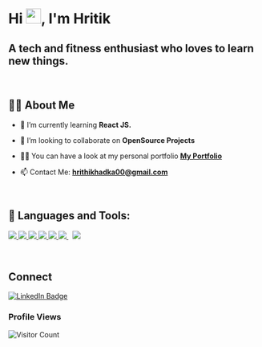 
<h1>Hi <img src="https://raw.githubusercontent.com/MartinHeinz/MartinHeinz/master/wave.gif" width="30px">, I'm Hritik</h1>
<h2>A tech and fitness enthusiast who loves to learn new things.</h3>
<br/>

## 🙋‍♂️ About Me

- 🌱 I’m currently learning **React JS.**

- 👯 I’m looking to collaborate on **OpenSource Projects**

- 👨‍💻 You can have a look at my personal portfolio **[My Portfolio](https://hrithikhadka.netlify.app)**

- 📫 Contact Me: **hrithikhadka00@gmail.com**
<br/>

## 🚀 Languages and Tools:

<p align="left"> 
    <a href="https://reactjs.org/" target="_blank"> <img src="https://img.icons8.com/color/48/000000/react-native.png"/> </a>
    <a href="https://developer.mozilla.org/en-US/docs/Web/JavaScript" target="_blank"> <img src="https://img.icons8.com/color/48/000000/javascript.png"/> </a> 
    <a href="https://www.w3.org/html/" target="_blank"> <img src="https://img.icons8.com/color/48/000000/html-5.png"/> </a> 
    <a href="https://www.w3schools.com/css/" target="_blank"> <img src="https://img.icons8.com/color/48/000000/css3.png"/> </a> 
    <a href="https://getbootstrap.com" target="_blank"> <img src="https://img.icons8.com/color/48/000000/bootstrap.png"/> </a> 
    <a style="padding-right:8px;" href="https://nodejs.org" target="_blank"> <img src="https://img.icons8.com/color/48/000000/nodejs.png"/> </a> 
    <a style="padding-right:8px;" href="https://www.mysql.com/" target="_blank"> <img src="https://img.icons8.com/external-flaticons-lineal-color-flat-icons/48/000000/external-sql-computer-programming-flaticons-lineal-color-flat-icons.png"/> </a>   
</p>

<br/>

## Connect
<p align="left">
<a href="https://www.linkedin.com/in/hrithikhadka/">
    <img src="https://img.shields.io/badge/LinkedIn-blue?style=for-the-badge&logo=linkedin&logoColor=white" alt="LinkedIn Badge"/>
  </a>
  
</p>

<h3>Profile Views</h3>

![Visitor Count](https://profile-counter.glitch.me/{hrithikhadka}/count.svg)
